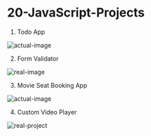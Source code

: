 # 20-JavaScript-Projects

1) Todo App

![actual-image](https://user-images.githubusercontent.com/48328091/107970520-0950b980-6fd3-11eb-8cef-6b4cfb5fb6ca.JPG)

2) Form Validator

![real-image](https://user-images.githubusercontent.com/48328091/107970580-1e2d4d00-6fd3-11eb-8237-38766430977d.JPG)

3) Movie Seat Booking App

![actual-image](https://user-images.githubusercontent.com/48328091/107970623-2dac9600-6fd3-11eb-8dd5-59e395d6e9fe.JPG)

4) Custom Video Player

![real-project](https://user-images.githubusercontent.com/48328091/107970680-3e5d0c00-6fd3-11eb-8f74-d32801c9bab9.JPG)

